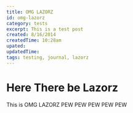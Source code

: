 ```yaml
---
title: OMG LAZORZ
id: omg-lazorz
category: tests
excerpt: This is a test post
created: 8/16/2014
createdTime: 10:28am
upated:
updatedTime:
tags: testing, journal, lazorz
---
```


# Here There be Lazorz

This is OMG LAZORZ PEW PEW PEW PEW PEW
